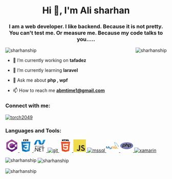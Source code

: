 <h1 align="center">Hi 👋, I'm Ali sharhan</h1>
<h3 align="center">I am a web developer. I like backend. Because it is not pretty. You can't test me. Or measure me. Because my code talks to you.....</h3>
<img align="right" alt="sharhanship" src="https://media.gifdb.com/document-function-coding-7ym5bmzpd6tb5wn3.gif">
<p align="left"> <img src="https://komarev.com/ghpvc/?username=sharhanship&label=Profile%20views&color=0e75b6&style=flat" alt="sharhanship" /> </p>

- 🔭 I’m currently working on **tafadez**

- 🌱 I’m currently learning **laravel**

- 💬 Ask me about **php , wpf**

- 📫 How to reach me **abmtime1@gmail.com**

<h3 align="left">Connect with me:</h3>
<p align="left">
<a href="https://instagram.com/torch2049" target="blank"><img align="center" src="https://raw.githubusercontent.com/rahuldkjain/github-profile-readme-generator/master/src/images/icons/Social/instagram.svg" alt="torch2049" height="30" width="40" /></a>
</p>

<h3 align="left">Languages and Tools:</h3>
<p align="left"> <a href="https://www.w3schools.com/cs/" target="_blank" rel="noreferrer"> <img src="https://raw.githubusercontent.com/devicons/devicon/master/icons/csharp/csharp-original.svg" alt="csharp" width="40" height="40"/> </a> <a href="https://www.w3schools.com/css/" target="_blank" rel="noreferrer"> <img src="https://raw.githubusercontent.com/devicons/devicon/master/icons/css3/css3-original-wordmark.svg" alt="css3" width="40" height="40"/> </a> <a href="https://dotnet.microsoft.com/" target="_blank" rel="noreferrer"> <img src="https://raw.githubusercontent.com/devicons/devicon/master/icons/dot-net/dot-net-original-wordmark.svg" alt="dotnet" width="40" height="40"/> </a> <a href="https://git-scm.com/" target="_blank" rel="noreferrer"> <img src="https://www.vectorlogo.zone/logos/git-scm/git-scm-icon.svg" alt="git" width="40" height="40"/> </a> <a href="https://www.w3.org/html/" target="_blank" rel="noreferrer"> <img src="https://raw.githubusercontent.com/devicons/devicon/master/icons/html5/html5-original-wordmark.svg" alt="html5" width="40" height="40"/> </a> <a href="https://developer.mozilla.org/en-US/docs/Web/JavaScript" target="_blank" rel="noreferrer"> <img src="https://raw.githubusercontent.com/devicons/devicon/master/icons/javascript/javascript-original.svg" alt="javascript" width="40" height="40"/> </a> <a href="https://www.microsoft.com/en-us/sql-server" target="_blank" rel="noreferrer"> <img src="https://www.svgrepo.com/show/303229/microsoft-sql-server-logo.svg" alt="mssql" width="40" height="40"/> </a> <a href="https://www.mysql.com/" target="_blank" rel="noreferrer"> <img src="https://raw.githubusercontent.com/devicons/devicon/master/icons/mysql/mysql-original-wordmark.svg" alt="mysql" width="40" height="40"/> </a> <a href="https://www.php.net" target="_blank" rel="noreferrer"> <img src="https://raw.githubusercontent.com/devicons/devicon/master/icons/php/php-original.svg" alt="php" width="40" height="40"/> </a> <a href="https://dotnet.microsoft.com/apps/xamarin" target="_blank" rel="noreferrer"> <img src="https://raw.githubusercontent.com/detain/svg-logos/780f25886640cef088af994181646db2f6b1a3f8/svg/xamarin.svg" alt="xamarin" width="40" height="40"/> </a> </p>

<p><img align="left" src="https://github-readme-stats.vercel.app/api/top-langs?username=sharhanship&show_icons=true&locale=en&layout=compact" alt="sharhanship" /></p>

<p>&nbsp;<img align="center" src="https://github-readme-stats.vercel.app/api?username=sharhanship&show_icons=true&locale=en" alt="sharhanship" /></p>

<p><img align="center" src="https://github-readme-streak-stats.herokuapp.com/?user=sharhanship&" alt="sharhanship" /></p>
